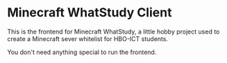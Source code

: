 # Minecraft WhatStudy Client
This is the frontend for Minecraft WhatStudy, a little hobby project used to create a Minecraft sever whitelist for HBO-ICT students.

You don't need anything special to run the frontend.

